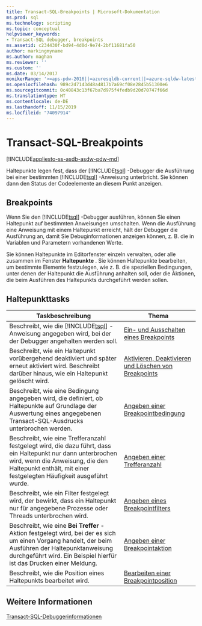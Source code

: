 ```yaml
---
title: Transact-SQL-Breakpoints | Microsoft-Dokumentation
ms.prod: sql
ms.technology: scripting
ms.topic: conceptual
helpviewer_keywords:
- Transact-SQL debugger, breakpoints
ms.assetid: c234430f-bd94-4d0d-9e74-2bf11681fa50
author: markingmyname
ms.author: maghan
ms.reviewer: ''
ms.custom: ''
ms.date: 03/14/2017
monikerRange: '>=aps-pdw-2016||=azuresqldb-current||=azure-sqldw-latest||>=sql-server-2016||=sqlallproducts-allversions||>=sql-server-linux-2017||=azuresqldb-mi-current'
ms.openlocfilehash: 989c2d7143d48a4817b7a69cf08e2845b51300e6
ms.sourcegitcommit: 0c40843c13f67ba7d975f4fedb9d20d70747f66d
ms.translationtype: HT
ms.contentlocale: de-DE
ms.lasthandoff: 11/15/2019
ms.locfileid: "74097914"
---
```

# <a name="transact-sql-breakpoints"></a>Transact-SQL-Breakpoints

[!INCLUDE[appliesto-ss-asdb-asdw-pdw-md](../../includes/appliesto-ss-asdb-asdw-pdw-md.md)]

Haltepunkte legen fest, dass der [!INCLUDE[tsql](../../includes/tsql-md.md)] -Debugger die Ausführung bei einer bestimmten [!INCLUDE[tsql](../../includes/tsql-md.md)] -Anweisung unterbricht. Sie können dann den Status der Codeelemente an diesem Punkt anzeigen.

## <a name="breakpoints"></a>Breakpoints

Wenn Sie den [!INCLUDE[tsql](../../includes/tsql-md.md)] -Debugger ausführen, können Sie einen Haltepunkt auf bestimmten Anweisungen umschalten. Wenn die Ausführung eine Anweisung mit einem Haltepunkt erreicht, hält der Debugger die Ausführung an, damit Sie Debuginformationen anzeigen können, z. B. die in Variablen und Parametern vorhandenen Werte.

Sie können Haltepunkte im Editorfenster einzeln verwalten, oder alle zusammen im Fenster **Haltepunkte** . Sie können Haltepunkte bearbeiten, um bestimmte Elemente festzulegen, wie z. B. die speziellen Bedingungen, unter denen der Haltepunkt die Ausführung anhalten soll, oder die Aktionen, die beim Ausführen des Haltepunkts durchgeführt werden sollen.

## <a name="breakpoint-tasks"></a>Haltepunkttasks  
  
|Taskbeschreibung|Thema|  
|----------------------|-----------|  
|Beschreibt, wie die [!INCLUDE[tsql](../../includes/tsql-md.md)] -Anweisung angegeben wird, bei der der Debugger angehalten werden soll.|[Ein- und Ausschalten eines Breakpoints](../../relational-databases/scripting/toggle-a-breakpoint.md)|  
|Beschreibt, wie ein Haltepunkt vorübergehend deaktiviert und später erneut aktiviert wird. Beschreibt darüber hinaus, wie ein Haltepunkt gelöscht wird.|[Aktivieren, Deaktivieren und Löschen von Breakpoints](../../relational-databases/scripting/enable-disable-and-delete-breakpoints.md)|  
|Beschreibt, wie eine Bedingung angegeben wird, die definiert, ob Haltepunkte auf Grundlage der Auswertung eines angegebenen Transact-SQL-Ausdrucks unterbrochen werden.|[Angeben einer Breakpointbedingung](../../relational-databases/scripting/specify-a-breakpoint-condition.md)|  
|Beschreibt, wie eine Trefferanzahl festgelegt wird, die dazu führt, dass ein Haltepunkt nur dann unterbrochen wird, wenn die Anweisung, die den Haltepunkt enthält, mit einer festgelegten Häufigkeit ausgeführt wurde.|[Angeben einer Trefferanzahl](../../relational-databases/scripting/specify-a-hit-count.md)|  
|Beschreibt, wie ein Filter festgelegt wird, der bewirkt, dass ein Haltepunkt nur für angegebene Prozesse oder Threads unterbrochen wird.|[Angeben eines Breakpointfilters](../../relational-databases/scripting/specify-a-breakpoint-filter.md)|  
|Beschreibt, wie eine **Bei Treffer** -Aktion festgelegt wird, bei der es sich um einen Vorgang handelt, der beim Ausführen der Haltepunktanweisung durchgeführt wird. Ein Beispiel hierfür ist das Drucken einer Meldung.|[Angeben einer Breakpointaktion](../../relational-databases/scripting/specify-a-breakpoint-action.md)|  
|Beschreibt, wie die Position eines Haltepunkts bearbeitet wird.|[Bearbeiten einer Breakpointposition](../../relational-databases/scripting/edit-a-breakpoint-location.md)|  
  
## <a name="see-also"></a>Weitere Informationen  
 [Transact-SQL-Debuggerinformationen](../../relational-databases/scripting/transact-sql-debugger-information.md)  
  
  
